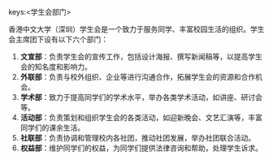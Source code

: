 keys:<学生会部门>


香港中文大学（深圳）学生会是一个致力于服务同学、丰富校园生活的组织。学生会主席团下设有以下六个部门：

1. **文宣部**：负责学生会的宣传工作，包括设计海报、撰写新闻稿等，以提高学生会的知名度和影响力。
2. **外联部**：负责与校外组织、企业等进行沟通合作，拓展学生会的资源和合作机会。
3. **学术部**：致力于提高同学们的学术水平，举办各类学术活动，如讲座、研讨会等。
4. **活动部**：负责策划和组织学生会的各类活动，如迎新晚会、文艺汇演等，丰富同学们的课余生活。
5. **社联部**：负责协调和管理校内各社团，推动社团发展，举办社团联合活动。
6. **权益部**：维护同学们的权益，为同学们提供法律咨询和帮助，处理学生诉求。